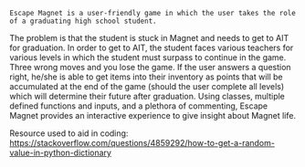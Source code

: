     Escape Magnet is a user-friendly game in which the user takes the role of a graduating high school student.
The problem is that the student is stuck in Magnet and needs to get to AIT for graduation. In order to get to
AIT, the student faces various teachers for various levels in which the student must surpass to continue in the
game. Three wrong moves and you lose the game. If the user answers a question right, he/she is able to get items
into their inventory as points that will be accumulated at the end of the game (should the user complete all levels)
which will determine their future after graduation. Using classes, multiple defined functions and inputs, and a plethora
of commenting, Escape Magnet provides an interactive experience to give insight about Magnet life.

Resource used to aid in coding:
https://stackoverflow.com/questions/4859292/how-to-get-a-random-value-in-python-dictionary